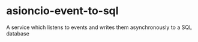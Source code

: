 # asioncio-event-to-sql
A service which listens to events and writes them asynchronously to a SQL database 

